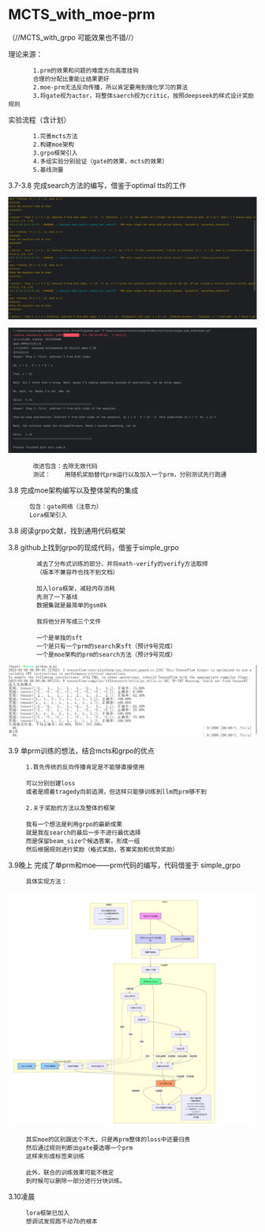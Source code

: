 # MCTS_with_moe-prm
（//MCTS_with_grpo 可能效果也不错//）

理论来源：

           1.prm的效果和问题的难度方向高度挂钩
           合理的分配比重能让结果更好
           2.moe-prm无法反向传播，所以肯定要用到强化学习的算法
           3.将gate视为actor，将整体saerch视为critic，按照deepseek的样式设计奖励规则

实验流程（含计划）
 
           1.完善mcts方法
           2.构建moe架构
           3.grpo框架引入
           4.多组实验分别验证（gate的效果，mcts的效果）
           5.基线测量


3.7-3.8 完成search方法的编写，借鉴于optimal tts的工作


![image](https://github.com/cxb-student/MCTS-with-moe-at-tts-prm/blob/main/random_test.png)

![image](https://github.com/cxb-student/MCTS-with-moe-at-tts-prm/blob/main/single.png)

           改进包含：去除无效代码
           测试：    用随机奖励替代prm运行以及加入一个prm，分别测试先行跑通
           
3.8     完成moe架构编写以及整体架构的集成
   
          包含：gate网络（注意力）
          Lora框架引入
          

3.8     阅读grpo文献，找到通用代码框架

3.8     github上找到grpo的现成代码，借鉴于simple_grpo

            减去了分布式训练的部分，并将math-verify的verify方法取缔
            （版本不兼容咋也找不到文档）
            
            加入lora框架，减轻内存消耗
            先测了一下基线
            数据集就是最简单的gsm8k

            我将他分开写成三个文件
            
            一个是单独的sft
            一个是只有一个prm的search来sft（预计9号完成）
            一个是moe架构的prm的search方法（预计9号完成）


![image](https://github.com/cxb-student/MCTS-with-moe-at-tts-prm/blob/main/train.png)

3.9     单prm训练的想法，结合mcts和grpo的优点

         1.首先传统的反向传播肯定是不能够直接使用
         
         可以分别创建loss
         或者是顺着tragedy向前追溯，但这样只能够训练到llm而prm够不到
         
         2.关于奖励的方法以及整体的框架
         
         我有一个想法是利用grpo的最新成果
         就是我在search的最后一步不进行最优选择
         而是保留beam_size个候选答案，形成一组
         然后根据规则进行奖励（格式奖励，答案奖励和优势奖励）

3.9晚上  完成了单prm和moe——prm代码的编写，代码借鉴于 simple_grpo

         具体实现方法：
![image](https://github.com/cxb-student/MCTS-with-moe-at-tts-prm/blob/main/show_single.png)

         其实moe的区别跟这个不大，只是再prm整体的loss中还要归责
         然后通过规则判断出gate要选哪一个prm
         这样来形成标签来训练

         此外，联合的训练效果可能不稳定
         到时候可以删除一部分进行分块训练。

3.10凌晨

         lora框架已加入
         想调试发现跑不动7b的根本

